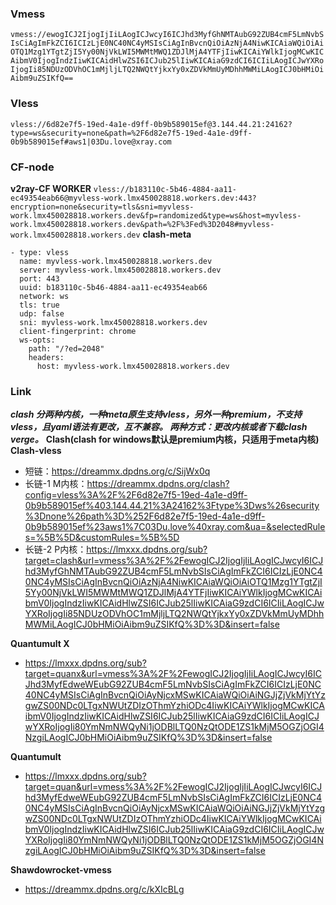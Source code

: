 ### Vmess
`vmess://ewogICJ2IjogIjIiLAogICJwcyI6ICJhd3MyfGhNMTAubG92ZUB4cmF5LmNvbSIsCiAgImFkZCI6ICIzLjE0NC40NC4yMSIsCiAgInBvcnQiOiAzNjA4NiwKICAiaWQiOiAiOTQ1Mzg1YTgtZjI5Yy00NjVkLWI5MWMtMWQ1ZDJlMjA4YTFjIiwKICAiYWlkIjogMCwKICAibmV0IjogIndzIiwKICAidHlwZSI6ICJub25lIiwKICAiaG9zdCI6ICIiLAogICJwYXRoIjogIi85NDUzODVhOC1mMjljLTQ2NWQtYjkxYy0xZDVkMmUyMDhhMWMiLAogICJ0bHMiOiAibm9uZSIKfQ==`
### Vless
`vless://6d82e7f5-19ed-4a1e-d9ff-0b9b589015ef@3.144.44.21:24162?type=ws&security=none&path=%2F6d82e7f5-19ed-4a1e-d9ff-0b9b589015ef#aws1|03Du.love@xray.com`
### CF-node
**v2ray-CF WORKER**
`vless://b183110c-5b46-4884-aa11-ec49354eab66@myvless-work.lmx450028818.workers.dev:443?encryption=none&security=tls&sni=myvless-work.lmx450028818.workers.dev&fp=randomized&type=ws&host=myvless-work.lmx450028818.workers.dev&path=%2F%3Fed%3D2048#myvless-work.lmx450028818.workers.dev`
**clash-meta**
```
- type: vless
  name: myvless-work.lmx450028818.workers.dev
  server: myvless-work.lmx450028818.workers.dev
  port: 443
  uuid: b183110c-5b46-4884-aa11-ec49354eab66
  network: ws
  tls: true
  udp: false
  sni: myvless-work.lmx450028818.workers.dev
  client-fingerprint: chrome
  ws-opts:
    path: "/?ed=2048"
    headers:
      host: myvless-work.lmx450028818.workers.dev
```


### Link
_**clash 分两种内核，一种meta原生支持vless，另外一种premium，不支持vless，且yaml语法有更改，互不兼容。
两种方式：更改内核或者下载clash verge。**_
**Clash(clash for windows默认是premium内核，只适用于meta内核)**
**Clash-vless**

- 短链：https://dreammx.dpdns.org/c/SijWx0q
- 长链-1 M内核：https://dreammx.dpdns.org/clash?config=vless%3A%2F%2F6d82e7f5-19ed-4a1e-d9ff-0b9b589015ef%403.144.44.21%3A24162%3Ftype%3Dws%26security%3Dnone%26path%3D%252F6d82e7f5-19ed-4a1e-d9ff-0b9b589015ef%23aws1%7C03Du.love%40xray.com&ua=&selectedRules=%5B%5D&customRules=%5B%5D
- 长链-2 P内核：https://lmxxx.dpdns.org/sub?target=clash&url=vmess%3A%2F%2FewogICJ2IjogIjIiLAogICJwcyI6ICJhd3MyfGhNMTAubG92ZUB4cmF5LmNvbSIsCiAgImFkZCI6ICIzLjE0NC40NC4yMSIsCiAgInBvcnQiOiAzNjA4NiwKICAiaWQiOiAiOTQ1Mzg1YTgtZjI5Yy00NjVkLWI5MWMtMWQ1ZDJlMjA4YTFjIiwKICAiYWlkIjogMCwKICAibmV0IjogIndzIiwKICAidHlwZSI6ICJub25lIiwKICAiaG9zdCI6ICIiLAogICJwYXRoIjogIi85NDUzODVhOC1mMjljLTQ2NWQtYjkxYy0xZDVkMmUyMDhhMWMiLAogICJ0bHMiOiAibm9uZSIKfQ%3D%3D&insert=false

 **Quantumult X**

- https://lmxxx.dpdns.org/sub?target=quanx&url=vmess%3A%2F%2FewogICJ2IjogIjIiLAogICJwcyI6ICJhd3MyfEdweWEubG92ZUB4cmF5LmNvbSIsCiAgImFkZCI6ICIzLjE0NC40NC4yMSIsCiAgInBvcnQiOiAyNjcxMSwKICAiaWQiOiAiNGJjZjVkMjYtYzgwZS00NDc0LTgxNWUtZDIzOThmYzhiODc4IiwKICAiYWlkIjogMCwKICAibmV0IjogIndzIiwKICAidHlwZSI6ICJub25lIiwKICAiaG9zdCI6ICIiLAogICJwYXRoIjogIi80YmNmNWQyNi1jODBlLTQ0NzQtODE1ZS1kMjM5OGZjOGI4NzgiLAogICJ0bHMiOiAibm9uZSIKfQ%3D%3D&insert=false

**Quantumult**

- https://lmxxx.dpdns.org/sub?target=quan&url=vmess%3A%2F%2FewogICJ2IjogIjIiLAogICJwcyI6ICJhd3MyfEdweWEubG92ZUB4cmF5LmNvbSIsCiAgImFkZCI6ICIzLjE0NC40NC4yMSIsCiAgInBvcnQiOiAyNjcxMSwKICAiaWQiOiAiNGJjZjVkMjYtYzgwZS00NDc0LTgxNWUtZDIzOThmYzhiODc4IiwKICAiYWlkIjogMCwKICAibmV0IjogIndzIiwKICAidHlwZSI6ICJub25lIiwKICAiaG9zdCI6ICIiLAogICJwYXRoIjogIi80YmNmNWQyNi1jODBlLTQ0NzQtODE1ZS1kMjM5OGZjOGI4NzgiLAogICJ0bHMiOiAibm9uZSIKfQ%3D%3D&insert=false

**Shawdowrocket-vmess**

- https://dreammx.dpdns.org/c/kXIcBLg